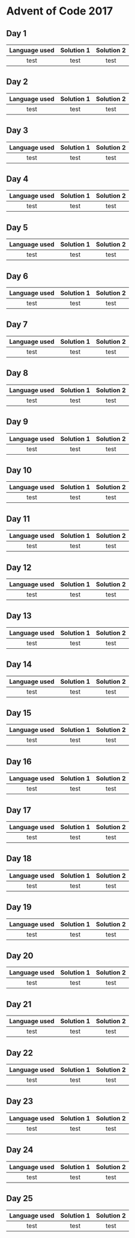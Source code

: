 # Advent of Code 2017

## Day 1
| Language used | Solution 1 | Solution 2 |
|:-:|:-:|:-:|
| test | test | test |
## Day 2
| Language used | Solution 1 | Solution 2 |
|:-:|:-:|:-:|
| test | test | test |
## Day 3
| Language used | Solution 1 | Solution 2 |
|:-:|:-:|:-:|
| test | test | test |
## Day 4
| Language used | Solution 1 | Solution 2 |
|:-:|:-:|:-:|
| test | test | test |
## Day 5
| Language used | Solution 1 | Solution 2 |
|:-:|:-:|:-:|
| test | test | test |
## Day 6
| Language used | Solution 1 | Solution 2 |
|:-:|:-:|:-:|
| test | test | test |
## Day 7
| Language used | Solution 1 | Solution 2 |
|:-:|:-:|:-:|
| test | test | test |
## Day 8
| Language used | Solution 1 | Solution 2 |
|:-:|:-:|:-:|
| test | test | test |
## Day 9
| Language used | Solution 1 | Solution 2 |
|:-:|:-:|:-:|
| test | test | test |
## Day 10
| Language used | Solution 1 | Solution 2 |
|:-:|:-:|:-:|
| test | test | test |
## Day 11
| Language used | Solution 1 | Solution 2 |
|:-:|:-:|:-:|
| test | test | test |
## Day 12
| Language used | Solution 1 | Solution 2 |
|:-:|:-:|:-:|
| test | test | test |
## Day 13
| Language used | Solution 1 | Solution 2 |
|:-:|:-:|:-:|
| test | test | test |
## Day 14
| Language used | Solution 1 | Solution 2 |
|:-:|:-:|:-:|
| test | test | test |
## Day 15
| Language used | Solution 1 | Solution 2 |
|:-:|:-:|:-:|
| test | test | test |
## Day 16
| Language used | Solution 1 | Solution 2 |
|:-:|:-:|:-:|
| test | test | test |
## Day 17
| Language used | Solution 1 | Solution 2 |
|:-:|:-:|:-:|
| test | test | test |
## Day 18
| Language used | Solution 1 | Solution 2 |
|:-:|:-:|:-:|
| test | test | test |
## Day 19
| Language used | Solution 1 | Solution 2 |
|:-:|:-:|:-:|
| test | test | test |
## Day 20
| Language used | Solution 1 | Solution 2 |
|:-:|:-:|:-:|
| test | test | test |
## Day 21
| Language used | Solution 1 | Solution 2 |
|:-:|:-:|:-:|
| test | test | test |
## Day 22
| Language used | Solution 1 | Solution 2 |
|:-:|:-:|:-:|
| test | test | test |
## Day 23
| Language used | Solution 1 | Solution 2 |
|:-:|:-:|:-:|
| test | test | test |
## Day 24
| Language used | Solution 1 | Solution 2 |
|:-:|:-:|:-:|
| test | test | test |
## Day 25
| Language used | Solution 1 | Solution 2 |
|:-:|:-:|:-:|
| test | test | test |
